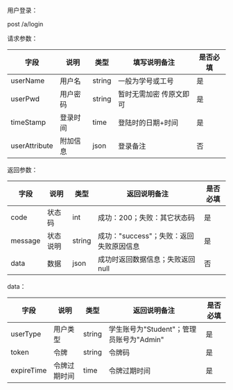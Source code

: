 用户登录：

post /a/login

请求参数：

| 字段          | 说明     | 类型   | 填写说明备注            | 是否必填 |
| ------------- | -------- | ------ | ----------------------- | -------- |
| userName      | 用户名   | string | 一般为学号或工号        | 是       |
| userPwd       | 用户密码 | string | 暂时无需加密 传原文即可 | 是       |
| timeStamp     | 登录时间 | time   | 登陆时的日期+时间       | 是       |
| userAttribute | 附加信息 | json   | 登录备注                | 否       |

返回参数：

| 字段    | 说明     | 类型   | 返回说明备注                            | 是否必填 |
| ------- | -------- | ------ | --------------------------------------- | -------- |
| code    | 状态码   | int    | 成功：200；失败：其它状态码             | 是       |
| message | 状态说明 | string | 成功："success"；失败：返回失败原因信息 | 是       |
| data    | 数据     | json   | 成功时返回数据信息；失败返回null        | 否       |

data：

| 字段       | 说明         | 类型   | 返回说明备注                             | 是否必填 |
| ---------- | ------------ | ------ | ---------------------------------------- | -------- |
| userType   | 用户类型     | string | 学生账号为"Student"；管理员账号为"Admin" | 是       |
| token      | 令牌         | string | 令牌码                                   | 是       |
| expireTime | 令牌过期时间 | time   | 令牌过期时间                             | 是       |

